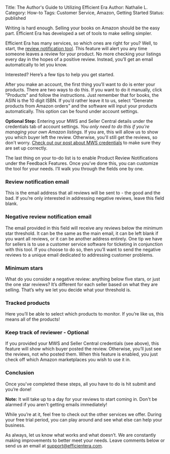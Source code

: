 Title: The Author's Guide to Utilizing Efficient Era
Author: Nathalie L.
Category: How-to
Tags: Customer Service, Amazon, Getting Started
Status: published

Writing is hard enough. Selling your books on Amazon should be the easy part. Efficient Era has developed a set of tools to make selling simpler.

Efficient Era has many services, so which ones are right for you? Well, to start, the [review notification tool](https://efficientera.com/pages/feedback/review-notifications.html). This feature will alert you any time someone leaves a review for your product. No more checking your listings every day in the hopes of a positive review. Instead, you’ll get an email automatically to let you know.

Interested? Here’s a few tips to help you get started.

After you make an account, the first thing you’ll want to do is enter your products. There are two ways to do this. If you want to do it manually, click "Products" and follow the instructions. Just remember that for books, the ASIN is the 10 digit ISBN. If you’d rather leave it to us, select “Generate products from Amazon orders” and the software will input your products automatically. This option can be found under account settings.

**Optional Step:** Entering your MWS and Seller Central details under the credentials tab of account settings. *You only need to do this if you're managing your own Amazon listings.* If you are, this will allow us to show you which buyer left the review. Otherwise, you'll still get the reviews, so don't worry. [Check out our post about MWS credentials](https://efficientera.com/blog/2015/08/registering-your-amazon-account-with-mws.html) to make sure they are set up correctly.

The last thing on your to-do list is to enable Product Review Notifications under the Feedback Features. Once you’ve done this, you can customize the tool for your needs. I’ll walk you through the fields one by one.

### Review notification email

This is the email address that all reviews will be sent to - the good and the bad. If you’re only interested in addressing negative reviews, leave this field blank. 

### Negative review notification email

The email provided in this field will receive any reviews below the minimum star threshold. It can be the same as the main email, it can be left blank if you want all reviews, or it can be another address entirely. One tip we have for sellers is to use a customer service software for ticketing in conjunction with this tool. If you choose to do so, then you’ll want to send the negative reviews to a unique email dedicated to addressing customer problems.

### Minimum stars

What do you consider a negative review: anything below five stars, or just the one star reviews? It’s different for each seller based on what they are selling. That’s why we let you decide what your threshold is. 

### Tracked products

Here you’ll be able to select which products to monitor. If you’re like us, this means all of the products!

### Keep track of reviewer - Optional

If you provided your MWS and Seller Central credentials (see above), this feature will show which buyer posted the review. Otherwise, you’ll just see the reviews, not who posted them. When this feature is enabled, you just check off which Amazon marketplaces you wish to use it in.

### Conclusion

Once you've completed these steps, all you have to do is hit submit and you’re done!

**Note:** It will take up to a day for your reviews to start coming in. Don't be alarmed if you aren't getting emails immediately! 

While you’re at it, feel free to check out the other services we offer. During your free trial period, you can play around and see what else can help your business.

As always, let us know what works and what doesn’t. We are constantly making improvements to better meet your needs. Leave comments below or send us an email at [support@efficientera.com](mailto:support@efficientera.com).
